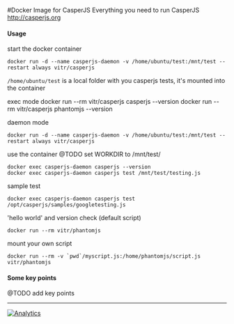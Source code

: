 #Docker Image for CasperJS
Everything you need to run CasperJS http://casperjs.org

#### Usage
start the docker container

    docker run -d --name casperjs-daemon -v /home/ubuntu/test:/mnt/test --restart always vitr/casperjs

`/home/ubuntu/test` is a local folder with you casperjs tests, it's mounted into the container

  exec mode
    docker run --rm vitr/casperjs casperjs --version
    docker run --rm vitr/casperjs phantomjs --version

  daemon mode
  
    docker run -d --name casperjs-daemon -v /home/ubuntu/test:/mnt/test --restart always vitr/casperjs



use the container @TODO set WORKDIR to /mnt/test/

    docker exec casperjs-daemon casperjs --version
    docker exec casperjs-daemon casperjs test /mnt/test/testing.js
 
  sample test
  
    docker exec casperjs-daemon casperjs test /opt/casperjs/samples/googletesting.js


'hello world' and version check (default script)

    docker run --rm vitr/phantomjs
mount your own script

    docker run --rm -v `pwd`/myscript.js:/home/phantomjs/script.js vitr/phantomjs

#### Some key points

@TODO add key points

------------------------------------------
[![Analytics](https://vitr-analytics.appspot.com/UA-75628680-1/docker-casperjs?flat-gif)](https://github.com/vitr/google-analytics-beacon/)
